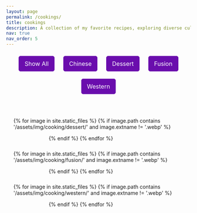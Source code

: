 ```yaml
---
layout: page
permalink: /cookings/
title: cookings
description: A collection of my favorite recipes, exploring diverse culinary traditions from around the world, including Chinese, Western, fusion, and desserts.
nav: true
nav_order: 5
---
```


<style>
  /* Category Selection Styling */
  #category-selection {
    text-align: center;
    margin-bottom: 20px;
  }

  .filter-btn {
    padding: 10px 15px;
    margin: 10px;
    font-size: 1rem;
    font-family: var(--font-sans-serif); /* Match al-folio font */
    background-color: #6a0dad; /* Purple background */
    color: white; /* White text */
    border: 1px solid #6a0dad; /* Matching border */
    border-radius: 5px;
    cursor: pointer;
    transition: background-color 0.3s;
  }

  .filter-btn:hover {
    background-color: #5e0bb0; /* Darker purple on hover */
    color: white;
  }

  /* Image Gallery Styling */
  .gallery {
    display: flex;
    flex-wrap: wrap;
    justify-content: space-evenly;
    padding: 20px;
  }

  .filter {
    display: none; /* Hide images by default */
    margin: 20px;
    text-align: center;
  }

  .filter img {
    width: 280px;
    height: auto;
    border-radius: 10px;
    box-shadow: 0 4px 8px rgba(0, 0, 0, 0.1);
    transition: transform 0.2s ease-in-out, box-shadow 0.2s ease-in-out;
  }

  .filter img:hover {
    transform: scale(1.05); /* Zoom effect */
    box-shadow: 0 8px 16px rgba(0, 0, 0, 0.2);
  }
</style>

<!-- Selection Bar -->
<div id="category-selection">
  <button class="filter-btn" onclick="filterSelection('all')">Show All</button>
  <button class="filter-btn" onclick="filterSelection('chinese')">Chinese</button>
  <button class="filter-btn" onclick="filterSelection('dessert')">Dessert</button>
  <button class="filter-btn" onclick="filterSelection('fusion')">Fusion</button>
  <button class="filter-btn" onclick="filterSelection('western')">Western</button>
</div>

<!-- Image Gallery -->
<div class="gallery">


  <!-- Loop for Dessert Category -->
  {% for image in site.static_files %}
    {% if image.path contains '/assets/img/cooking/dessert/' and image.extname != '.webp' %}
      <div class="filter dessert">
        <img src="{{ image.path | relative_url }}" alt="Dessert" width="300px">
      </div>
    {% endif %}
  {% endfor %}

  <!-- Loop for Fusion Category -->
  {% for image in site.static_files %}
    {% if image.path contains '/assets/img/cooking/fusion/' and image.extname != '.webp' %}
      <div class="filter fusion">
        <img src="{{ image.path | relative_url }}" alt="Fusion Dish" width="300px">
      </div>
    {% endif %}
  {% endfor %}

  <!-- Loop for Western Category -->
  {% for image in site.static_files %}
    {% if image.path contains '/assets/img/cooking/western/' and image.extname != '.webp' %}
      <div class="filter western">
        <img src="{{ image.path | relative_url }}" alt="Western Dish" width="300px">
      </div>
    {% endif %}
  {% endfor %}

</div>

<script>
  function filterSelection(category) {
    var items = document.getElementsByClassName("filter");
    if (category === "all") category = "";
    for (var i = 0; i < items.length; i++) {
      items[i].style.display = "none"; // Hide all images by default
      if (items[i].className.indexOf(category) > -1) {
        items[i].style.display = "block"; // Show matching images
      }
    }
  }

  // Show all images by default on page load
  filterSelection('all');
</script>
